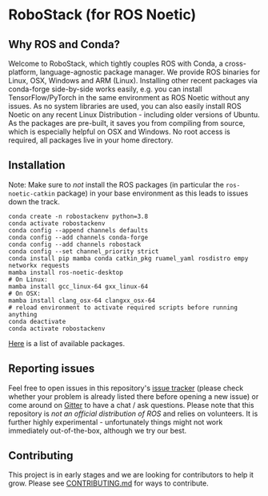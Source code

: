 # RoboStack (for ROS Noetic)

## Why ROS and Conda?
Welcome to RoboStack, which tightly couples ROS with Conda, a cross-platform, language-agnostic package manager. We provide ROS binaries for Linux, OSX, Windows and ARM (Linux). Installing other recent packages via conda-forge side-by-side works easily, e.g. you can install TensorFlow/PyTorch in the same environment as ROS Noetic without any issues. As no system libraries are used, you can also easily install ROS Noetic on any recent Linux Distribution - including older versions of Ubuntu. As the packages are pre-built, it saves you from compiling from source, which is especially helpful on OSX and Windows. No root access is required, all packages live in your home directory.

## Installation

Note: Make sure to _not_ install the ROS packages (in particular the `ros-noetic-catkin` package) in your base environment as this leads to issues down the track.

```
conda create -n robostackenv python=3.8
conda activate robostackenv
conda config --append channels defaults
conda config --add channels conda-forge
conda config --add channels robostack
conda config --set channel_priority strict
conda install pip mamba conda catkin_pkg ruamel_yaml rosdistro empy networkx requests
mamba install ros-noetic-desktop
# On Linux:
mamba install gcc_linux-64 gxx_linux-64
# On OSX:
mamba install clang_osx-64 clangxx_osx-64
# reload environment to activate required scripts before running anything
conda deactivate
conda activate robostackenv
```

[Here](https://anaconda.org/search?q=ros-noetic) is a list of available packages.

## Reporting issues
Feel free to open issues in this repository's [issue tracker](https://github.com/RoboStack/ros-noetic/issues) (please check whether your problem is already listed there before opening a new issue) or come around on [Gitter](https://gitter.im/RoboStack/Lobby) to have a chat / ask questions. Please note that this repository is _not an official distribution of ROS_ and relies on volunteers. It is further highly experimental - unfortunately things might not work immediately out-of-the-box, although we try our best.

## Contributing
This project is in early stages and we are looking for contributors to help it grow. Please see [CONTRIBUTING.md](./CONTRIBUTING.md) for ways to contribute.
